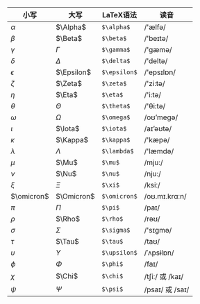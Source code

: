 小写|大写|LaTeX语法|读音
--|--|--|--
$\alpha$  |$\Alpha$  |`$\alpha$  `|/'ælfə/
$\beta$   |$\Beta$   |`$\beta$   `|/'beɪtə/
$\gamma$  |$\Gamma$  |`$\gamma$  `|/'gæmə/
$\delta$  |$\Delta$  |`$\delta$  `|/'deltə/
$\epsilon$|$\Epsilon$|`$\epsilon$`|/'epsɪlɒn/
$\zeta$   |$\Zeta$   |`$\zeta$   `|/'zi:tə/
$\eta$    |$\Eta$    |`$\eta$    `|/'i:tə/
$\theta$  |$\Theta$  |`$\theta$  `|/'θi:tə/
$\omega$  |$\Omega$  |`$\omega$  `|/oʊ’meɡə/
$\iota$   |$\Iota$   |`$\iota$   `|/aɪ’əʊtə/
$\kappa$  |$\Kappa$  |`$\kappa$  `|/'kæpə/
$\lambda$ |$\Lambda$ |`$\lambda$ `|/'læmdə/
$\mu$     |$\Mu$     |`$\mu$     `|/mju:/
$\nu$     |$\Nu$     |`$\nu$     `|/nju:/
$\xi$     |$\Xi$     |`$\xi$     `|/ksiː/
$\omicron$|$\Omicron$|`$\omicron$`|/oʊ.mɪ.krɑːn/
$\pi$     |$\Pi$     |`$\pi$     `|/paɪ/
$\rho$    |$\Rho$    |`$\rho$    `|/rəʊ/
$\sigma$  |$\Sigma$  |`$\sigma$  `|/'sɪɡmə/
$\tau$    |$\Tau$    |`$\tau$    `|/taʊ/
$\upsilon$|$\Upsilon$|`$\upsilon$`|/ˈʌpsɨlɒn/
$\phi$    |$\Phi$    |`$\phi$    `|/faɪ/
$\chi$    |$\Chi$    |`$\chi$    `|/tʃiː/ 或 /kaɪ/
$\psi$    |$\Psi$    |`$\psi$    `|/psaɪ/ 或 /saɪ/